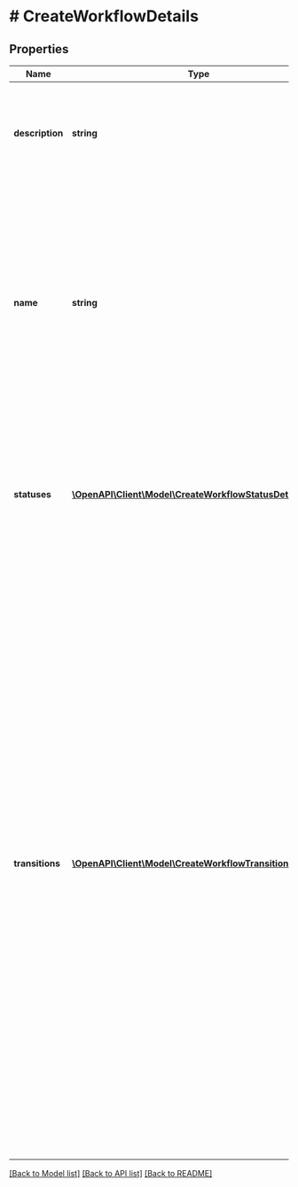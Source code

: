 # # CreateWorkflowDetails

## Properties

Name | Type | Description | Notes
------------ | ------------- | ------------- | -------------
**description** | **string** | The description of the workflow. The maximum length is 1000 characters. | [optional]
**name** | **string** | The name of the workflow. The name must be unique. The maximum length is 255 characters. Characters can be separated by a whitespace but the name cannot start or end with a whitespace. |
**statuses** | [**\OpenAPI\Client\Model\CreateWorkflowStatusDetails[]**](CreateWorkflowStatusDetails.md) | The statuses of the workflow. Any status that does not include a transition is added to the workflow without a transition. |
**transitions** | [**\OpenAPI\Client\Model\CreateWorkflowTransitionDetails[]**](CreateWorkflowTransitionDetails.md) | The transitions of the workflow. For the request to be valid, these transitions must:   *  include one *initial* transition.  *  not use the same name for a *global* and *directed* transition.  *  have a unique name for each *global* transition.  *  have a unique &#39;to&#39; status for each *global* transition.  *  have unique names for each transition from a status.  *  not have a &#39;from&#39; status on *initial* and *global* transitions.  *  have a &#39;from&#39; status on *directed* transitions.  All the transition statuses must be included in &#x60;statuses&#x60;. |

[[Back to Model list]](../../README.md#models) [[Back to API list]](../../README.md#endpoints) [[Back to README]](../../README.md)
